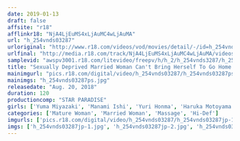 ```yaml
---
date: 2019-01-13
draft: false
affsite: "r18"
afflinkr18: "NjA4LjEuMS4xLjAuMC4wLjAuMA"
url: "h_254vnds03287"
urloriginal: "http://www.r18.com/videos/vod/movies/detail/-/id=h_254vnds03287"
urlfinal: "http://media.r18.com/track/NjA4LjEuMS4xLjAuMC4wLjAuMA/videos/vod/movies/detail/-/id=h_254vnds03287"
samplevid: "awspv3001.r18.com/litevideo/freepv/h/h_2/h_254vnds3287/h_254vnds3287_dmb_w.mp4"
title: "Sexually Deprived Married Woman Can't Bring Herself To Go Home Because Of The Ecstasy Of A Skilled Masseuse's Work On Her Sexual Pressure Points"
mainimgurl: "pics.r18.com/digital/video/h_254vnds03287/h_254vnds03287ps.jpg"
mainimgs: "h_254vnds03287ps.jpg"
releasedate: "Aug. 20, 2018"
duration: 120
productioncomp: "STAR PARADISE"
girls: ['Yuma Miyazaki', 'Manami Ishi', 'Yuri Honma', 'Haruka Motoyama', 'Ruri Ohashi', 'Sachi Manaka', 'Mitsu Tsumitsu', 'Rui Kurosawa']
categories: ['Mature Woman', 'Married Woman', 'Massage', 'Hi-Def']
imgurls: ['pics.r18.com/digital/video/h_254vnds03287/h_254vnds03287jp-1.jpg', 'pics.r18.com/digital/video/h_254vnds03287/h_254vnds03287jp-2.jpg', 'pics.r18.com/digital/video/h_254vnds03287/h_254vnds03287jp-3.jpg', 'pics.r18.com/digital/video/h_254vnds03287/h_254vnds03287jp-4.jpg', 'pics.r18.com/digital/video/h_254vnds03287/h_254vnds03287jp-5.jpg', 'pics.r18.com/digital/video/h_254vnds03287/h_254vnds03287jp-6.jpg', 'pics.r18.com/digital/video/h_254vnds03287/h_254vnds03287jp-7.jpg', 'pics.r18.com/digital/video/h_254vnds03287/h_254vnds03287jp-8.jpg', 'pics.r18.com/digital/video/h_254vnds03287/h_254vnds03287jp-9.jpg', 'pics.r18.com/digital/video/h_254vnds03287/h_254vnds03287jp-10.jpg', 'pics.r18.com/digital/video/h_254vnds03287/h_254vnds03287jp-11.jpg', 'pics.r18.com/digital/video/h_254vnds03287/h_254vnds03287jp-12.jpg', 'pics.r18.com/digital/video/h_254vnds03287/h_254vnds03287jp-13.jpg', 'pics.r18.com/digital/video/h_254vnds03287/h_254vnds03287jp-14.jpg', 'pics.r18.com/digital/video/h_254vnds03287/h_254vnds03287jp-15.jpg', 'pics.r18.com/digital/video/h_254vnds03287/h_254vnds03287jp-16.jpg', 'pics.r18.com/digital/video/h_254vnds03287/h_254vnds03287jp-17.jpg', 'pics.r18.com/digital/video/h_254vnds03287/h_254vnds03287jp-18.jpg', 'pics.r18.com/digital/video/h_254vnds03287/h_254vnds03287jp-19.jpg', 'pics.r18.com/digital/video/h_254vnds03287/h_254vnds03287jp-20.jpg']
imgs: ['h_254vnds03287jp-1.jpg', 'h_254vnds03287jp-2.jpg', 'h_254vnds03287jp-3.jpg', 'h_254vnds03287jp-4.jpg', 'h_254vnds03287jp-5.jpg', 'h_254vnds03287jp-6.jpg', 'h_254vnds03287jp-7.jpg', 'h_254vnds03287jp-8.jpg', 'h_254vnds03287jp-9.jpg', 'h_254vnds03287jp-10.jpg', 'h_254vnds03287jp-11.jpg', 'h_254vnds03287jp-12.jpg', 'h_254vnds03287jp-13.jpg', 'h_254vnds03287jp-14.jpg', 'h_254vnds03287jp-15.jpg', 'h_254vnds03287jp-16.jpg', 'h_254vnds03287jp-17.jpg', 'h_254vnds03287jp-18.jpg', 'h_254vnds03287jp-19.jpg', 'h_254vnds03287jp-20.jpg']
---
```

